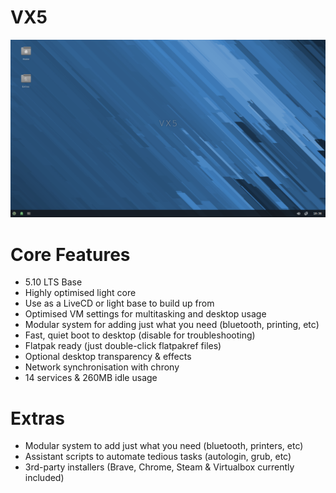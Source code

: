 # VX5
<img src="https://github.com/dessington/VX5/blob/main/vx5-lts.png" width="680">

# Core Features
- 5.10 LTS Base
- Highly optimised light core
- Use as a LiveCD or light base to build up from
- Optimised VM settings for multitasking and desktop usage
- Modular system for adding just what you need (bluetooth, printing, etc)
- Fast, quiet boot to desktop (disable for troubleshooting)
- Flatpak ready (just double-click flatpakref files)
- Optional desktop transparency & effects
- Network synchronisation with chrony
- 14 services & 260MB idle usage

# Extras
- Modular system to add just what you need (bluetooth, printers, etc)
- Assistant scripts to automate tedious tasks (autologin, grub, etc)
- 3rd-party installers (Brave, Chrome, Steam & Virtualbox currently included)
